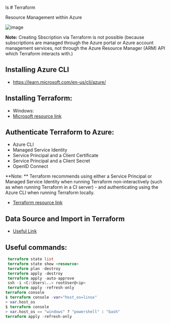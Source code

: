 ls # Terraform

Resource Management within Azure 

![image](https://github.com/azeezabr/terraform/assets/101916494/3c7c5a51-0f4e-46a1-8584-23e31d309c6d)


**Note:** Creating Sbscription via Terraform is not possible (because subscriptions are managed through the Azure portal or Azure account management services, not through the Azure Resource Manager (ARM) API which Terraform interacts with.)

## Installing Azure CLI
  * https://learn.microsoft.com/en-us/cli/azure/

## Installing Terraform:
  * Windows:
  * [Microsoft resource link](https://learn.microsoft.com/en-us/azure/developer/terraform/get-started-windows-bash?tabs=bash)



## Authenticate Terraform to Azure:
  - Azure CLI
  - Managed Service Identity
  - Service Principal and a Client Certificate
  - Service Principal and a Client Secret
  - OpenID Connect

**Note: ** Terraform recommends using either a Service Principal or Managed Service Identity when running Terraform non-interactively (such as when running Terraform in a CI server) - and authenticating using the Azure CLI when running Terraform locally.

* [Terraform resource link](https://registry.terraform.io/providers/hashicorp/azurerm/latest/docs)


## Data Source and Import in Terraform
* [Useful Link](https://chat.openai.com/share/463fe80e-4f92-4f2f-917e-1ee5ac203857)


## Useful commands:
```terraform
 terraform state list
 terraform state show <resource>
 terraform plan -destroy
 terraform apply -destroy
 terraform apply -auto-approve
 ssh -i <C:\Users\..> rootUser@<ip>
 terraform apply -refresh-only
terraform console
$ terraform console -var="host_os=linux"
> var.host_os
$ terraform console
> var.host_os == "windows" ? "powershell" : "bash"
terraform apply -refresh-only
```

